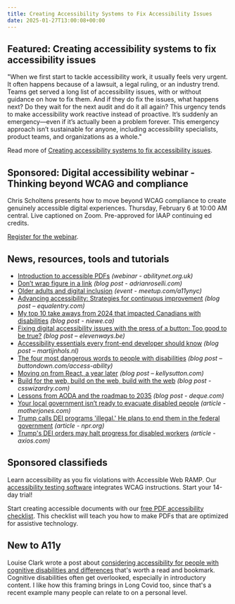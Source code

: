 ```yaml
---
title: Creating Accessibility Systems to Fix Accessibility Issues
date: 2025-01-27T13:00:08+00:00
---
```


## Featured: Creating accessibility systems to fix accessibility issues

"When we first start to tackle accessibility work, it usually feels very urgent. It often happens because of a lawsuit, a legal ruling, or an industry trend. Teams get served a long list of accessibility issues, with or without guidance on how to fix them. And if they do fix the issues, what happens next? Do they wait for the next audit and do it all again? This urgency tends to make accessibility work reactive instead of proactive. It’s suddenly an emergency—even if it’s actually been a problem forever. This emergency approach isn’t sustainable for anyone, including accessibility specialists, product teams, and organizations as a whole."

Read more of [Creating accessibility systems to fix accessibility issues](https://assistivlabs.com/articles/accessibility-systems).

## Sponsored: Digital accessibility webinar - Thinking beyond WCAG and compliance

Chris Scholtens presents how to move beyond WCAG compliance to create genuinely accessible digital experiences. Thursday, February 6 at 10:00 AM central. Live captioned on Zoom. Pre-approved for IAAP continuing ed credits.

[Register for the webinar](https://us02web.zoom.us/webinar/register/1817377805862/WN_y0ED73dxRZaP7x7v7DY4aQ).

## News, resources, tools and tutorials

- [Introduction to accessible PDFs](https://abilitynet.org.uk/webinars/introduction-accessible-pdfs) *(webinar - abilitynet.org.uk)*
- [Don’t wrap figure in a link](https://adrianroselli.com/2025/01/dont-wrap-figure-in-a-link.html) *(blog post - adrianroselli.com)*
- [Older adults and digital inclusion](https://www.meetup.com/a11ynyc/events/305131910/) *(event - meetup.com/a11ynyc)*
- [Advancing accessibility: Strategies for continuous improvement](https://equalentry.com/advancing-accessibility-strategies-for-continuous-improvement/) *(blog post – equalentry.com)*
- [My top 10 take aways from 2024 that impacted Canadians with disabilities](https://niewe.ca/my-top-10-take-aways-from-2024-that-impacted-canadians-with-disabilities) *(blog post - niewe.ca)*
- [Fixing digital accessibility issues with the press of a button: Too good to be true?](https://www.elevenways.be/en/articles/overlays-digital-accessibility-fix-with-a-press-of-a-button) *(blog post – elevenways.be)*
- [Accessibility essentials every front-end developer should know](https://martijnhols.nl/blog/accessibility-essentials-every-front-end-developer-should-know) *(blog post – martijnhols.nl)*
- [The four most dangerous words to people with disabilities](https://buttondown.com/access-ability/archive/the-four-most-dangerous-words-to-people-with/) *(blog post – buttondown.com/access-ability)*
- [Moving on from React, a year later](https://kellysutton.com/2025/01/18/moving-on-from-react-a-year-later.html) *(blog post – kellysutton.com)*
- [Build for the web, build on the web, build with the web](https://csswizardry.com/2025/01/build-for-the-web-build-on-the-web-build-with-the-web/) *(blog post - csswizardry.com)*
- [Lessons from AODA and the roadmap to 2035](https://www.deque.com/blog/lessons-from-aoda-and-the-roadmap-to-2035/) *(blog post - deque.com)*
- [Your local government isn’t ready to evacuate disabled people](https://www.motherjones.com/environment/2025/01/california-la-wildifres-disabled-evacuation-audit/) *(article - motherjones.com)*
- [Trump calls DEI programs 'illegal.' He plans to end them in the federal government](https://www.npr.org/2025/01/23/nx-s1-5271588/trump-dei-diversity-equity-inclusion-federal-workers-government) *(article - npr.org)*
- [Trump's DEI orders may halt progress for disabled workers](https://www.axios.com/2025/01/24/dei-orders-disabled-workers-telework) *(article - axios.com)*

## Sponsored classifieds

Learn accessibility as you fix violations with Accessible Web RAMP. Our [accessibility testing software](http://accessibleweb.com/?utm_source=a11y_weekly&utm_medium=ad&utm_campaign=a11y_top_ad) integrates WCAG instructions. Start your 14-day trial!

Start creating accessible documents with our [free PDF accessibility checklist](https://www.insytful.com/community/blog/pdf-accessibility-checklist-how-to-create-accessible-pdfs?utm_source=A11y+weekly&utm_medium=newsletter&utm_campaign=A11y+weekly+January&utm_content=pdf+accessibility+checklist). This checklist will teach you how to make PDFs that are optimized for assistive technology.

## New to A11y

Louise Clark wrote a post about [considering accessibility for people with cognitive disabilities and differences](https://scribe.rip/considering-accessibility-for-people-with-cognitive-disabilities-and-differences-b208dc132a8c) that's worth a read and bookmark. Cognitive disabilities often get overlooked, especially in introductory content. I like how this framing brings in Long Covid too, since that's a recent example many people can relate to on a personal level.
